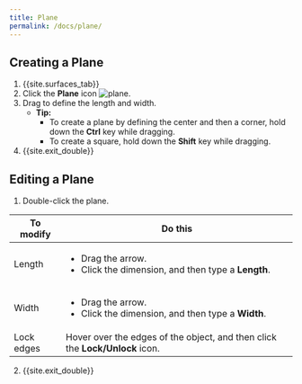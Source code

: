 ```yaml
---
title: Plane
permalink: /docs/plane/
---
```


## Creating a Plane

1. {{site.surfaces_tab}}
2. Click the **Plane** icon ![plane](https://documentationdemo.github.io/img/ribbonPrimitiveSphere-80@2x.png).
3. Drag to define the length and width.
   - **Tip:**
     - To create a plane by defining the center and then a corner, hold down the **Ctrl** key while dragging.
     - To create a square, hold down the **Shift** key while dragging.
4. {{site.exit_double}}

## Editing a Plane

1. Double-click the plane.

To modify | Do this
--- | ---
Length | <ul><li>Drag the arrow.</li><li>Click the dimension, and then type a **Length**.</li></ul>
Width | <ul><li>Drag the arrow.</li><li>Click the dimension, and then type a **Width**.</li></ul>
Lock edges | Hover over the edges of the object, and then click the **Lock/Unlock** icon.

2. {{site.exit_double}}
